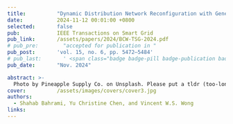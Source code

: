 ```yaml
---
title:          "Dynamic Distribution Network Reconfiguration with Generation and Load Uncertainty"
date:           2024-11-12 00:01:00 +0800
selected:       false
pub:            IEEE Transactions on Smart Grid
pub_link:       /assets/papers/2024/BCW-TSG-2024.pdf
# pub_pre:        "accepted for publication in "
pub_post:       'vol. 15, no. 6, pp. 5472–5484'
# pub_last:       ' <span class="badge badge-pill badge-publication badge-success">Conference</span>'
pub_date:       "Nov. 2024"

abstract: >-
  Photo by Pineapple Supply Co. on Unsplash. Please put a tldr (too-long-didnt-read, 1~2 sentences) of your publication here. It is not recommended to put the actual abstract here because it is usually too long to fit in. $\LaTeX$ is supported. $a=b+c$.
cover:          /assets/images/covers/cover3.jpg
authors:
  - Shahab Bahrami, Yu Christine Chen, and Vincent W.S. Wong
links:
---
```

